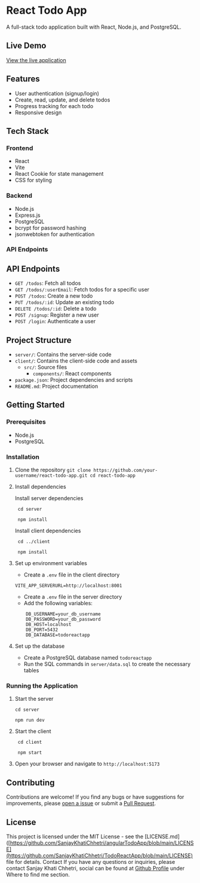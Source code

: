 # React Todo App

A full-stack todo application built with React, Node.js, and PostgreSQL.

## Live Demo

[View the live application](https://todo-react-app-client.vercel.app/)

## Features

- User authentication (signup/login)
- Create, read, update, and delete todos
- Progress tracking for each todo
- Responsive design

## Tech Stack

### Frontend

- React
- Vite
- React Cookie for state management
- CSS for styling

### Backend

- Node.js
- Express.js
- PostgreSQL
- bcrypt for password hashing
- jsonwebtoken for authentication

### API Endpoints

## API Endpoints

- `GET /todos`: Fetch all todos
- `GET /todos/:userEmail`: Fetch todos for a specific user
- `POST /todos`: Create a new todo
- `PUT /todos/:id`: Update an existing todo
- `DELETE /todos/:id`: Delete a todo
- `POST /signup`: Register a new user
- `POST /login`: Authenticate a user

## Project Structure

- `server/`: Contains the server-side code
- `client/`: Contains the client-side code and assets
  - `src/`: Source files
    - `components/`: React components
- `package.json`: Project dependencies and scripts
- `README.md`: Project documentation

## Getting Started

### Prerequisites

- Node.js
- PostgreSQL

### Installation

1. Clone the repository
   `git clone https://github.com/your-username/react-todo-app.git
cd react-todo-app`

2. Install dependencies

   Install server dependencies

   ` cd server`

   ` npm install`

   Install client dependencies

   ` cd ../client`

   ` npm install`

3. Set up environment variables

   - Create a `.env` file in the client directory

   ```.env
   VITE_APP_SERVERURL=http://localhost:8001
   ```

   - Create a `.env` file in the server directory
   - Add the following variables:

   ```
       DB_USERNAME=your_db_username
       DB_PASSWORD=your_db_password
       DB_HOST=localhost
       DB_PORT=5432
       DB_DATABASE=todoreactapp
   ```

4. Set up the database

   - Create a PostgreSQL database named `todoreactapp`
   - Run the SQL commands in `server/data.sql` to create the necessary tables

### Running the Application

1. Start the server

   `cd server`

   `npm run dev`

2. Start the client

   ` cd client`

   ` npm start`

3. Open your browser and navigate to `http://localhost:5173`

## Contributing

Contributions are welcome! If you find any bugs or have suggestions for improvements, please [open a issue](https://github.com/SanjayKhatiChhetri/TodoReactApp/issues) or submit a [Pull Request](https://github.com/SanjayKhatiChhetri/TodoReactApp/pulls).

## License
This project is licensed under the MIT License - see the [LICENSE.md]([https://github.com/SanjayKhatiChhetri/angularTodoApp/blob/main/LICENSE](https://github.com/SanjayKhatiChhetri/TodoReactApp/blob/main/LICENSE) file for details. Contact If you have any questions or inquiries, please contact Sanjay Khati Chhetri, social can be found at [Github Profile](https://github.com/SanjayKhatiChhetri) under Where to find me section.
